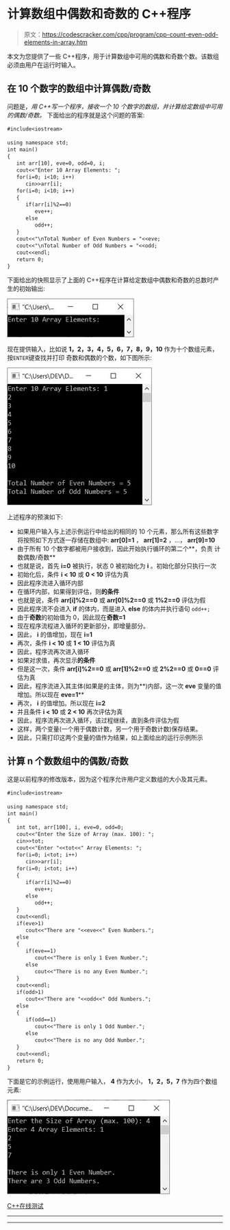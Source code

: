 # 计算数组中偶数和奇数的 C++程序

> 原文：<https://codescracker.com/cpp/program/cpp-count-even-odd-elements-in-array.htm>

本文为您提供了一些 C++程序，用于计算数组中可用的偶数和奇数个数。该数组必须由用户在运行时输入。

## 在 10 个数字的数组中计算偶数/奇数

问题是，*用 C++写一个程序，接收一个 10 个数字的数组，并计算给定数组中可用的偶数/奇数。* 下面给出的程序就是这个问题的答案:

```
#include<iostream>

using namespace std;
int main()
{
   int arr[10], eve=0, odd=0, i;
   cout<<"Enter 10 Array Elements: ";
   for(i=0; i<10; i++)
      cin>>arr[i];
   for(i=0; i<10; i++)
   {
      if(arr[i]%2==0)
         eve++;
      else
         odd++;
   }
   cout<<"\nTotal Number of Even Numbers = "<<eve;
   cout<<"\nTotal Number of Odd Numbers = "<<odd;
   cout<<endl;
   return 0;
}
```

下面给出的快照显示了上面的 C++程序在计算给定数组中偶数和奇数的总数时产生的初始输出:

![c++ count even odd numbers in array](img/4ba1c91565aca651c371c29df1946ac9.png)

现在提供输入，比如说 **1，2，3，4，5，6，7，8，9，10** 作为十个数组元素，按`ENTER`键查找并打印 奇数和偶数的个数，如下图所示:

![count odd even numbers in array c++](img/510af56ea6fa3b8b97f0848b728ad8d7.png)

上述程序的预演如下:

*   如果用户输入与上述示例运行中给出的相同的 10 个元素，那么所有这些数字将按照如下方式逐一存储在数组中: **arr[0]=1** ， **arr[1]=2** ，...， **arr[9]=10**
*   由于所有 10 个数字都被用户接收到，因此开始执行循环的第二个**，负责 计数偶数/奇数**
*   也就是说，首先 **i=0** 被执行，状态 0 被初始化为 **i** 。初始化部分只执行一次
*   初始化后，条件 **i < 10** 或 **0 < 10** 评估为真
*   因此程序流进入循环内部
*   在循环内部，如果得到评估，则**的条件**
*   也就是说，条件 **arr[i]%2==0** 或 **arr[0]%2==0** 或 **1%2==0** 评估为假
*   因此程序流不会进入 **if** 的体内，而是进入 **else** 的体内并执行语句 `odd++;`
*   由于**奇数**的初始值为 0，因此现在**奇数=1**
*   现在程序流程进入循环的更新部分，即增量部分。
*   因此， **i** 的值增加，现在 **i=1**
*   再次，条件 **i < 10** 或 **1 < 10** 评估为真
*   因此，程序流再次进入循环
*   如果对求值，再次显示**的条件**
*   但是这一次，条件 **arr[i]%2==0** 或 **arr[1]%2==0** 或 **2%2==0** 或 **0==0** 评估为真
*   因此，程序流进入其主体(如果是的主体，则为**)内部，这一次 **eve** 变量的值增加。所以现在 **eve=1****
*   再次， **i** 的值增加。所以现在 **i=2**
*   并且条件 **i < 10** 或 **2 < 10** 再次评估为真
*   因此，程序流再次进入循环，该过程继续，直到条件评估为假
*   这样，两个变量(一个用于偶数计数，另一个用于奇数计数)保存结果。
*   因此，只需打印这两个变量的值作为结果，如上面给出的运行示例所示

## 计算 n 个数数组中的偶数/奇数

这是以前程序的修改版本，因为这个程序允许用户定义数组的大小及其元素。

```
#include<iostream>

using namespace std;
int main()
{
   int tot, arr[100], i, eve=0, odd=0;
   cout<<"Enter the Size of Array (max. 100): ";
   cin>>tot;
   cout<<"Enter "<<tot<<" Array Elements: ";
   for(i=0; i<tot; i++)
      cin>>arr[i];
   for(i=0; i<tot; i++)
   {
      if(arr[i]%2==0)
         eve++;
      else
         odd++;
   }
   cout<<endl;
   if(eve>1)
      cout<<"There are "<<eve<<" Even Numbers.";
   else
   {
      if(eve==1)
         cout<<"There is only 1 Even Number.";
      else
         cout<<"There is no any Even Number.";
   }
   cout<<endl;
   if(odd>1)
      cout<<"There are "<<odd<<" Odd Numbers.";
   else
   {
      if(odd==1)
         cout<<"There is only 1 Odd Number.";
      else
         cout<<"There is no any Odd Number.";
   }
   cout<<endl;
   return 0;
}
```

下面是它的示例运行，使用用户输入， **4** 作为大小， **1，2，5，7** 作为四个数组元素:

![c++ program count even odd numbers array](img/7a3330f6a282f6ed4759da1cf5e14cda.png)

[C++在线测试](/exam/showtest.php?subid=3)

* * *

* * *